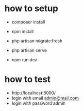 # how to setup
- composer install
- npm install

- php artisan migrate:fresh
- php artisan serve
- npm run dev

# how to test
- http://localhost:8000/
- login with email admin@mail.com
- login with password admin